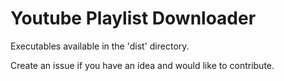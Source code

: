# Youtube Playlist Downloader
Executables available in the 'dist' directory.

Create an issue if you have an idea and would like to contribute.
